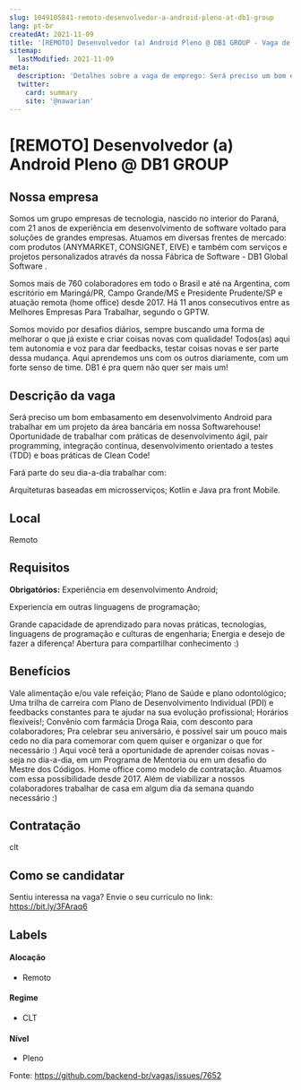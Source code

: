 ```yaml
---
slug: 1049105841-remoto-desenvolvedor-a-android-pleno-at-db1-group
lang: pt-br
createdAt: 2021-11-09
title: '[REMOTO] Desenvolvedor (a) Android Pleno @ DB1 GROUP - Vaga de Emprego'
sitemap:
  lastModified: 2021-11-09
meta:
  description: 'Detalhes sobre a vaga de emprego: Será preciso um bom embasamento em desenvolvimento Android para trabalhar em um projeto da área bancária em nossa Softwarehouse! Oportunidade de trabalhar com práticas de desenvolvimento ágil, pair programming, integração contínua, desenvolvimento orientado a testes (TDD) e boas práticas de Clean Code! Fará parte do seu dia-a-dia trabalhar com: Arquiteturas baseadas em microsserviços; Kotlin e Java pra front Mobile.'
  twitter:
    card: summary
    site: '@nawarian'
---
```


# [REMOTO] Desenvolvedor (a) Android Pleno @ DB1 GROUP

## Nossa empresa

Somos um grupo empresas de tecnologia, nascido no interior do Paraná, com 21 anos de experiência em desenvolvimento de software voltado para soluções de grandes empresas. Atuamos em diversas frentes de mercado: com produtos (ANYMARKET, CONSIGNET, EIVE) e também com serviços e projetos personalizados através da nossa Fábrica de Software - DB1 Global Software . 

Somos mais de 760 colaboradores em todo o Brasil e até na Argentina, com escritório em Maringá/PR, Campo Grande/MS e Presidente Prudente/SP e atuação remota (home office) desde 2017. Há 11 anos consecutivos entre as Melhores Empresas Para Trabalhar, segundo o GPTW. 

Somos movido por desafios diários, sempre buscando uma forma de melhorar o que já existe e criar coisas novas com qualidade! Todos(as) aqui tem autonomia e voz para dar feedbacks, testar coisas novas e ser parte dessa mudança. Aqui aprendemos uns com os outros diariamente, com um forte senso de time. DB1 é pra quem não quer ser mais um!


## Descrição da vaga

Será preciso um bom embasamento em desenvolvimento Android para trabalhar em um projeto da área bancária em nossa Softwarehouse! Oportunidade de trabalhar com práticas de desenvolvimento ágil, pair programming, integração contínua, desenvolvimento orientado a testes (TDD) e boas práticas de Clean Code!

Fará parte do seu dia-a-dia trabalhar com:

Arquiteturas baseadas em microsserviços;
Kotlin e Java pra front Mobile.

## Local

Remoto

## Requisitos

**Obrigatórios:**
Experiência em desenvolvimento Android; 

Experiencia em outras linguagens de programação;

Grande capacidade de aprendizado para novas práticas, tecnologias, linguagens de programação e culturas de engenharia; 
Energia e desejo de fazer a diferença!
Abertura para compartilhar conhecimento :)

## Benefícios

Vale alimentação e/ou vale refeição;
Plano de Saúde e plano odontológico;
Uma trilha de carreira com Plano de Desenvolvimento Individual (PDI) e feedbacks constantes para te ajudar na sua evolução profissional;
Horários flexíveis!;
Convênio com farmácia Droga Raia, com desconto para colaboradores;
Pra celebrar seu aniversário, é possível sair um pouco mais cedo no dia para comemorar com quem quiser e organizar o que for necessário :)
Aqui você terá a oportunidade de aprender coisas novas - seja no dia-a-dia, em um Programa de Mentoria ou em um desafio do Mestre dos Códigos.
Home office como modelo de contratação. Atuamos com essa possibilidade desde 2017. Além de viabilizar a nossos colaboradores trabalhar de casa em algum dia da semana quando necessário :)

## Contratação

clt

## Como se candidatar

Sentiu interessa na vaga? Envie o seu currículo no link: https://bit.ly/3FAraq6


## Labels

#### Alocação
- Remoto

#### Regime
- CLT

#### Nível
- Pleno


Fonte: https://github.com/backend-br/vagas/issues/7652